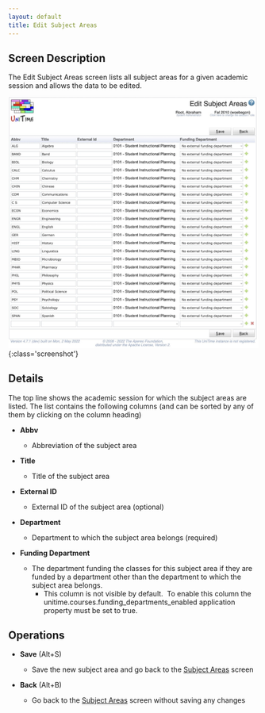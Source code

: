 ```yaml
---
layout: default
title: Edit Subject Areas
---
```



## Screen Description

The Edit Subject Areas screen lists all subject areas for a given academic session and allows the data to be edited.

![Edit Subject Areas](images/edit-subject-areas-1.png){:class='screenshot'}

## Details

The top line shows the academic session for which the subject areas are listed. The list contains the following columns (and can be sorted by any of them by clicking on the column heading)

* **Abbv**
	* Abbreviation of the subject area

* **Title**
	* Title of the subject area

* **External ID**
	* External ID of the subject area (optional)

* **Department**
	* Department to which the subject area belongs (required)

* **Funding Department**
	* The department funding the classes for this subject area if they are funded by a department other than the department to which the subject area belongs.
		* This column is not visible by default.  To enable this column the unitime.courses.funding_departments_enabled application property must be set to true.

## Operations

* **Save** (Alt+S)
	* Save the new subject area and go back to the [Subject Areas](subject-areas) screen

* **Back** (Alt+B)
	* Go back to the [Subject Areas](subject-areas) screen without saving any changes
